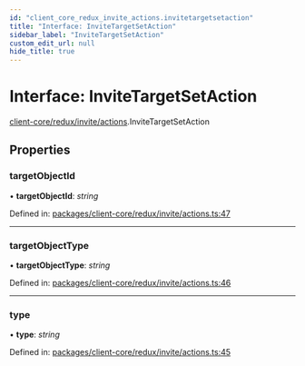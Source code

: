 ```yaml
---
id: "client_core_redux_invite_actions.invitetargetsetaction"
title: "Interface: InviteTargetSetAction"
sidebar_label: "InviteTargetSetAction"
custom_edit_url: null
hide_title: true
---
```


# Interface: InviteTargetSetAction

[client-core/redux/invite/actions](../modules/client_core_redux_invite_actions.md).InviteTargetSetAction

## Properties

### targetObjectId

• **targetObjectId**: *string*

Defined in: [packages/client-core/redux/invite/actions.ts:47](https://github.com/xr3ngine/xr3ngine/blob/5a0f83ed8/packages/client-core/redux/invite/actions.ts#L47)

___

### targetObjectType

• **targetObjectType**: *string*

Defined in: [packages/client-core/redux/invite/actions.ts:46](https://github.com/xr3ngine/xr3ngine/blob/5a0f83ed8/packages/client-core/redux/invite/actions.ts#L46)

___

### type

• **type**: *string*

Defined in: [packages/client-core/redux/invite/actions.ts:45](https://github.com/xr3ngine/xr3ngine/blob/5a0f83ed8/packages/client-core/redux/invite/actions.ts#L45)
